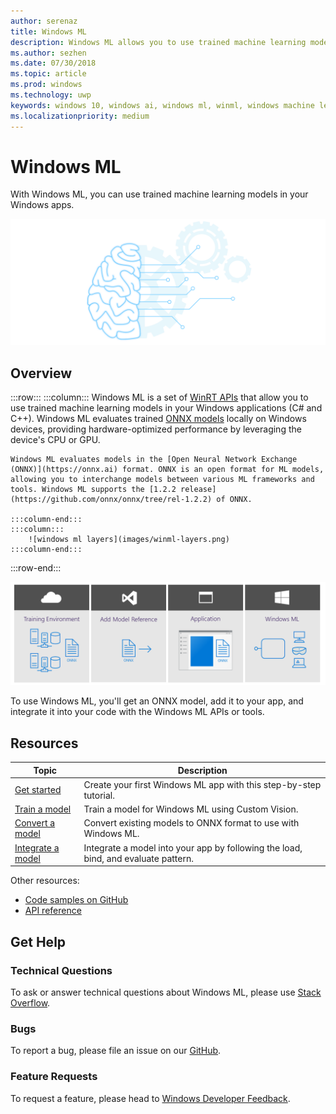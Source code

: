 ```yaml
---
author: serenaz
title: Windows ML
description: Windows ML allows you to use trained machine learning models in your Windows applications.
ms.author: sezhen
ms.date: 07/30/2018
ms.topic: article
ms.prod: windows
ms.technology: uwp
keywords: windows 10, windows ai, windows ml, winml, windows machine learning
ms.localizationpriority: medium
---
```


# Windows ML

With Windows ML, you can use trained machine learning models in your Windows apps.

![Windows ML graphic](images/winml-graphic.png)

## Overview

:::row:::
    :::column:::
    Windows ML is a set of [WinRT APIs](https://docs.microsoft.com/uwp/api/windows.ai.machinelearning) that allow you to use trained machine learning models in your Windows applications (C# and C++). Windows ML evaluates trained [ONNX models](https://onnx.ai) locally on Windows devices, providing hardware-optimized performance by leveraging the device's CPU or GPU.

    Windows ML evaluates models in the [Open Neural Network Exchange (ONNX)](https://onnx.ai) format. ONNX is an open format for ML models, allowing you to interchange models between various ML frameworks and tools. Windows ML supports the [1.2.2 release](https://github.com/onnx/onnx/tree/rel-1.2.2) of ONNX.

    :::column-end:::
    :::column:::
        ![windows ml layers](images/winml-layers.png)
    :::column-end:::
:::row-end:::

![windows ml developer flow](images/winml-flow.png)

To use Windows ML, you'll get an ONNX model, add it to your app, and integrate it into your code with the Windows ML APIs or tools.

## Resources

| Topic | Description |
| - | - |
| [Get started](get-started.md) | Create your first Windows ML app with this step-by-step tutorial. |
| [Train a model](train-ai-model.md) | Train a model for Windows ML using Custom Vision. |
| [Convert a model](conversion-samples.md) | Convert existing models to ONNX format to use with Windows ML. |
| [Integrate a model](integrate-model.md) | Integrate a model into your app by following the load, bind, and evaluate pattern. |

Other resources:

- [Code samples on GitHub](https://github.com/Microsoft/Windows-Machine-Learning/tree/RS5)
- [API reference](https://docs.microsoft.com/uwp/api/windows.ai.machinelearning)

## Get Help

### Technical Questions

To ask or answer technical questions about Windows ML, please use [Stack Overflow](https://stackoverflow.com/questions/tagged/windows-machine-learning).

### Bugs

To report a bug, please file an issue on our [GitHub](https://github.com/Microsoft/Windows-Machine-Learning).

### Feature Requests

To request a feature, please head to [Windows Developer Feedback](https://wpdev.uservoice.com/).